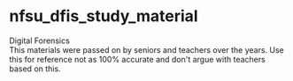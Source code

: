 # nfsu_dfis_study_material
Digital Forensics \
This materials were passed on by seniors and teachers over the years. Use this for reference not as 100% accurate and don't argue with teachers based on this.
